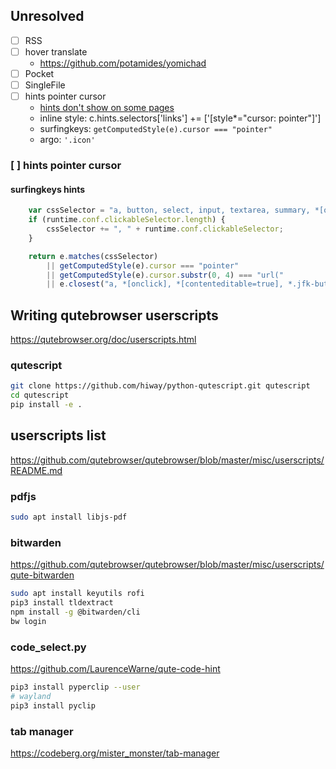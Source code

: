## Unresolved
- [ ] RSS
- [ ] hover translate
    - https://github.com/potamides/yomichad
- [ ] Pocket
- [ ] SingleFile
- [ ] hints pointer cursor
  - [hints don't show on some pages](https://github.com/qutebrowser/qutebrowser/issues/178)
  - inline style: c.hints.selectors['links'] += ['[style*="cursor: pointer"]']
  - surfingkeys: `getComputedStyle(e).cursor === "pointer"`
  - argo: `'.icon'`

### [ ] hints pointer cursor
#### surfingkeys hints
```js
    var cssSelector = "a, button, select, input, textarea, summary, *[onclick], *[contenteditable=true], *.jfk-button, *.goog-flat-menu-button, *[role=button], *[role=link], *[role=menuitem], *[role=option], *[role=switch], *[role=tab], *[role=checkbox], *[role=combobox], *[role=menuitemcheckbox], *[role=menuitemradio]";
    if (runtime.conf.clickableSelector.length) {
        cssSelector += ", " + runtime.conf.clickableSelector;
    }

    return e.matches(cssSelector)
        || getComputedStyle(e).cursor === "pointer"
        || getComputedStyle(e).cursor.substr(0, 4) === "url("
        || e.closest("a, *[onclick], *[contenteditable=true], *.jfk-button, *.goog-flat-menu-button") !== null;
```


## Writing qutebrowser userscripts

https://qutebrowser.org/doc/userscripts.html

### qutescript
```sh
git clone https://github.com/hiway/python-qutescript.git qutescript
cd qutescript
pip install -e .
```
## userscripts list

https://github.com/qutebrowser/qutebrowser/blob/master/misc/userscripts/README.md

### pdfjs
```sh
sudo apt install libjs-pdf
```

### bitwarden

https://github.com/qutebrowser/qutebrowser/blob/master/misc/userscripts/qute-bitwarden

```sh
sudo apt install keyutils rofi
pip3 install tldextract
npm install -g @bitwarden/cli
bw login
```

### code_select.py

https://github.com/LaurenceWarne/qute-code-hint

```sh
pip3 install pyperclip --user
# wayland
pip3 install pyclip
```
### tab manager

https://codeberg.org/mister_monster/tab-manager


